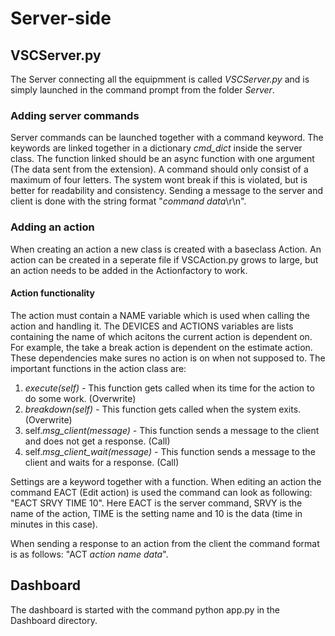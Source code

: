 # Server-side
## VSCServer.py
The Server connecting all the equipmment is called *VSCServer.py* and is simply launched in the command prompt from the folder *Server*.
### Adding server commands
Server commands can be launched together with a command keyword. The keywords are linked together in a dictionary *cmd_dict* inside the server class.
The function linked should be an async function with one argument (The data sent from the extension). A command should only consist of a maximum of four letters. The system wont break if this is violated, but is better for readability and consistency.
Sending a message to the server and client is done with the string format "*command* *data*\r\n". 

### Adding an action
When creating an action a new class is created with a baseclass Action. An action can be created in a seperate file if VSCAction.py grows to large, but an action needs to be added in the Actionfactory to work.
  
#### Action functionality
The action must contain a NAME variable which is used when calling the action and handling it. The DEVICES and ACTIONS variables are lists containing the name of which acitons the current action is dependent on. For example, the take a break action is dependent on the estimate action.
These dependencies make sures no action is on when not supposed to.
The important functions in the action class are:
1. _execute(self) -_ This function gets called when its time for the action to do some work. (Overwrite)
2. _breakdown(self) -_ This function gets called when the system exits. (Overwrite)
3. self._msg_client(message) -_ This function sends a message to the client and does not get a response. (Call)
4. self._msg_client_wait(message) -_ This function sends a message to the client and waits for a response. (Call)

  Settings are a keyword together with a function. When editing an action the command EACT (Edit action) is used the command can look as following: "EACT SRVY TIME 10".
  Here EACT is the server command, SRVY is the name of the action, TIME is the setting name and 10 is the data (time in minutes in this case). 
  
  When sending a response to an action from the client the command format is as follows: "ACT *action name* *data*".
  
  ## Dashboard
  The dashboard is started with the command python app.py in the Dashboard directory.
  

